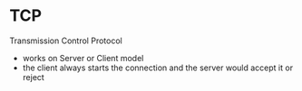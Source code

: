 # TCP 
Transmission Control Protocol

- works on Server or Client model
- the client always starts the connection and the server would accept it or reject




